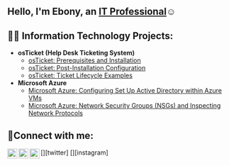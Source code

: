 ## Hello, I'm Ebony, an <a href="https://linkedin.com/in/EbonyRodah">IT Professional</a>☺</h1>

<h2>👨‍💻 Information Technology Projects:</h2>

- <b>osTicket (Help Desk Ticketing System)</b>
  - [osTicket: Prerequisites and Installation](https://github.com/ebonyrodah/osticket-prereqs)
  - [osTicket: Post-Installation Configuration](https://github.com/ebonyrodah/post-install-config)
  - [osTicket: Ticket Lifecycle Examples](https://github.com/ebonyrodah/ticket-lifecycle)
- <b>Microsoft Azure</b>
  - [Microsoft Azure: Configuring Set Up Active Directory within Azure VMs](https://github.com/ebonyrodah/configure-ad)
  - [Microsoft Azure: Network Security Groups (NSGs) and Inspecting Network Protocols](https://github.com/ebonyrodah/azure-network-protocols)

<h2>🤳Connect with me:</h2>

[<img align="left" alt="Ebony | Twitter" width="22px" src="https://cdn.jsdelivr.net/npm/simple-icons@v3/icons/twitter.svg" />][twitter]
[<img align="left" alt="Ebony | LinkedIn" width="22px" src="https://cdn.jsdelivr.net/npm/simple-icons@v3/icons/linkedin.svg" />][linkedin]
[<img align="left" alt="Ebony | Instagram" width="22px" src="https://cdn.jsdelivr.net/npm/simple-icons@v3/icons/instagram.svg" />][instagram]



[linkedin]: https://linkedin.com/in/EbonyRodah

<!--

